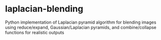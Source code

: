 # laplacian-blending
Python implementation of Laplacian pyramid algorithm for blending images using reduce/expand, Gaussian/Laplacian pyramids, and combine/collapse functions for realistic outputs
